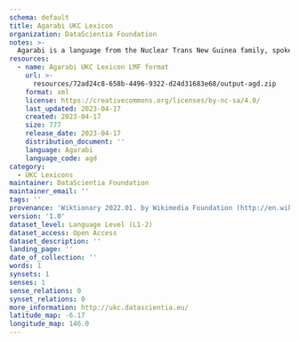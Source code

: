 ```yaml
---
schema: default
title: Agarabi UKC Lexicon
organization: DataScientia Foundation
notes: >-
  Agarabi is a language from the Nuclear Trans New Guinea family, spoken in Oceania. The UKC Lexicon of Agarabi is represented as a lexico-semantic network. It consists of words, word senses, synsets, as well as sense-level and synset-level relationships.
resources:
  - name: Agarabi UKC Lexicon LMF format
    url: >-
      resources/72ad24c8-658b-4496-9322-d24d31683e68/output-agd.zip
    format: xml
    license: https://creativecommons.org/licenses/by-nc-sa/4.0/
    last_updated: 2023-04-17
    created: 2023-04-17
    size: 777
    release_date: 2023-04-17
    distribution_document: ''
    language: Agarabi
    language_code: agd
category:
  - UKC Lexicons
maintainer: DataScientia Foundation
maintainer_email: ''
tags: ''
provenance: 'Wiktionary 2022.01. by Wikimedia Foundation (http://en.wiktionary.org); Princeton WordNet 2.1 by Princeton University (https://wordnet.princeton.edu)'
version: '1.0'
dataset_level: Language Level (L1-2)
dataset_access: Open Access
dataset_description: ''
landing_page: ''
date_of_collection: ''
words: 1
synsets: 1
senses: 1
sense_relations: 0
synset_relations: 0
more_information: http://ukc.datascientia.eu/
latitude_map: -6.17
longitude_map: 146.0
---
```

